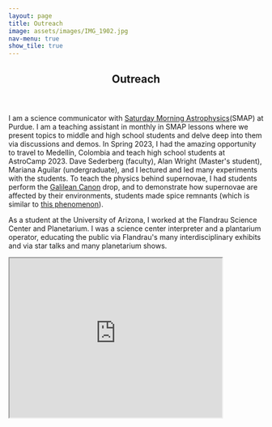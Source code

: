 ```yaml
---
layout: page
title: Outreach
image: assets/images/IMG_1902.jpg
nav-menu: true
show_tile: true
---
```


<!-- Main -->
<div id="main" class="alt">

<!-- One -->
<section id="one">
	<div class="inner">
		<header class="major">
			<h1>Outreach</h1>
		</header>

<p><span class="image left"><img src="{% link assets/images/af23c50f-8dc9-4fbd-b247-927c21fcf048.JPG %}" alt="" /></span>I am a science communicator with <a href='https://www.physics.purdue.edu/outreach/saturday-morning/' >Saturday Morning Astrophysics</a>(SMAP) at Purdue. I am a teaching assistant in monthly in SMAP lessons where we present topics to middle and high school students and delve deep into them via discussions and demos. In Spring 2023, I had the amazing opportunity to travel to Medellín, Colombia and teach high school students at AstroCamp 2023. Dave Sederberg (faculty), Alan Wright (Master's student), Mariana Aguilar (undergraduate), and I lectured and led many experiments with the students. To teach the physics behind supernovae, I had students perform the <a href='https://www.youtube.com/watch?v=2UHS883_P60'>Galilean Canon</a> drop, and to demonstrate how supernovae are affected by their environments, students made spice remnants (which is similar to <a href='https://www.youtube.com/watch?v=ho0o7H6dXSU'>this phenomenon</a>).</p>

<p>As a student at the University of Arizona, I worked at the Flandrau Science Center and Planetarium. I was a science center interpreter and a plantarium operator, educating the public via Flandrau's many interdisciplinary exhibits and via star talks and many planetarium shows. </p>

 <iframe width="420" height="315"
src="https://www.youtube.com/watch?v=0oV_gWa4D2o">
</iframe> 
